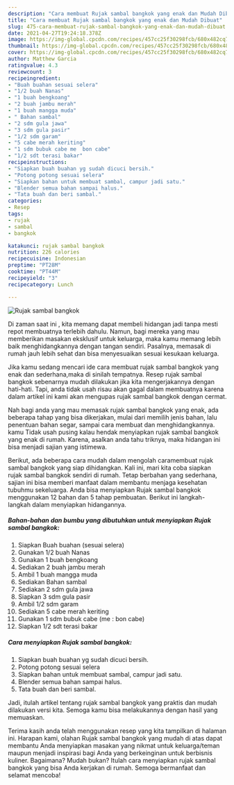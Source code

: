 ```yaml
---
description: "Cara membuat Rujak sambal bangkok yang enak dan Mudah Dibuat"
title: "Cara membuat Rujak sambal bangkok yang enak dan Mudah Dibuat"
slug: 475-cara-membuat-rujak-sambal-bangkok-yang-enak-dan-mudah-dibuat
date: 2021-04-27T19:24:18.378Z
image: https://img-global.cpcdn.com/recipes/457cc25f30298fcb/680x482cq70/rujak-sambal-bangkok-foto-resep-utama.jpg
thumbnail: https://img-global.cpcdn.com/recipes/457cc25f30298fcb/680x482cq70/rujak-sambal-bangkok-foto-resep-utama.jpg
cover: https://img-global.cpcdn.com/recipes/457cc25f30298fcb/680x482cq70/rujak-sambal-bangkok-foto-resep-utama.jpg
author: Matthew Garcia
ratingvalue: 4.3
reviewcount: 3
recipeingredient:
- "Buah buahan sesuai selera"
- "1/2 buah Nanas"
- "1 buah bengkoang"
- "2 buah jambu merah"
- "1 buah mangga muda"
- " Bahan sambal"
- "2 sdm gula jawa"
- "3 sdm gula pasir"
- "1/2 sdm garam"
- "5 cabe merah keriting"
- "1 sdm bubuk cabe me  bon cabe"
- "1/2 sdt terasi bakar"
recipeinstructions:
- "Siapkan buah buahan yg sudah dicuci bersih."
- "Potong potong sesuai selera"
- "Siapkan bahan untuk membuat sambal, campur jadi satu."
- "Blender semua bahan sampai halus."
- "Tata buah dan beri sambal."
categories:
- Resep
tags:
- rujak
- sambal
- bangkok

katakunci: rujak sambal bangkok 
nutrition: 226 calories
recipecuisine: Indonesian
preptime: "PT28M"
cooktime: "PT44M"
recipeyield: "3"
recipecategory: Lunch

---
```



![Rujak sambal bangkok](https://img-global.cpcdn.com/recipes/457cc25f30298fcb/680x482cq70/rujak-sambal-bangkok-foto-resep-utama.jpg)

Di zaman  saat ini , kita memang dapat membeli hidangan jadi tanpa mesti repot membuatnya terlebih dahulu. Namun, bagi mereka yang mau memberikan masakan eksklusif untuk keluarga, maka kamu memang lebih baik menghidangkannya dengan tangan sendiri. Pasalnya, memasak di rumah jauh lebih sehat dan bisa menyesuaikan sesuai kesukaan keluarga.

Jika kamu sedang mencari ide cara membuat rujak sambal bangkok yang enak dan sederhana,maka di sinilah tempatnya. Resep rujak sambal bangkok  sebenarnya mudah dilakukan jika kita mengerjakannya dengan hati-hati. Tapi, anda tidak usah risau akan gagal dalam membuatnya 
karena dalam artikel ini kami akan mengupas rujak sambal bangkok dengan cermat.  



Nah bagi anda yang mau memasak rujak sambal bangkok yang enak, ada beberapa tahap yang bisa dikerjakan, mulai dari memilih jenis bahan, lalu penentuan bahan segar, sampai cara membuat dan menghidangkannya. kamu Tidak usah pusing kalau hendak menyiapkan rujak sambal bangkok yang enak di rumah. Karena, asalkan anda  tahu triknya, maka hidangan ini bisa menjadi sajian yang istimewa.

Berikut, ada beberapa cara mudah dalam mengolah caramembuat rujak sambal bangkok yang siap dihidangkan. Kali ini, mari kita coba siapkan rujak sambal bangkok sendiri di rumah. Tetap berbahan yang sederhana, sajian ini bisa memberi manfaat dalam membantu menjaga kesehatan tubuhmu sekeluarga. Anda bisa menyiapkan Rujak sambal bangkok menggunakan 12 bahan dan 5 tahap pembuatan. Berikut ini langkah-langkah dalam menyiapkan hidangannya.

<!--inarticleads1-->

##### Bahan-bahan dan bumbu yang dibutuhkan untuk menyiapkan Rujak sambal bangkok:

1. Siapkan Buah buahan (sesuai selera)
1. Gunakan 1/2 buah Nanas
1. Gunakan 1 buah bengkoang
1. Sediakan 2 buah jambu merah
1. Ambil 1 buah mangga muda
1. Sediakan  Bahan sambal
1. Sediakan 2 sdm gula jawa
1. Siapkan 3 sdm gula pasir
1. Ambil 1/2 sdm garam
1. Sediakan 5 cabe merah keriting
1. Gunakan 1 sdm bubuk cabe (me : bon cabe)
1. Siapkan 1/2 sdt terasi bakar




<!--inarticleads2-->

##### Cara menyiapkan Rujak sambal bangkok:

1. Siapkan buah buahan yg sudah dicuci bersih.
1. Potong potong sesuai selera
1. Siapkan bahan untuk membuat sambal, campur jadi satu.
1. Blender semua bahan sampai halus.
1. Tata buah dan beri sambal.




Jadi, itulah artikel tentang  rujak sambal bangkok  yang praktis dan mudah dilakukan versi kita. Semoga kamu bisa melakukannya dengan hasil yang memuaskan. 

Terima kasih anda telah menggunakan resep yang kita tampilkan di halaman ini. Harapan kami, olahan  Rujak sambal bangkok yang mudah di atas dapat membantu Anda menyiapkan masakan yang nikmat untuk keluarga/teman maupun menjadi inspirasi bagi Anda yang berkeinginan untuk berbisnis kuliner. Bagaimana? Mudah bukan? Itulah cara menyiapkan rujak sambal bangkok yang bisa Anda kerjakan di rumah. Semoga bermanfaat dan selamat mencoba!

